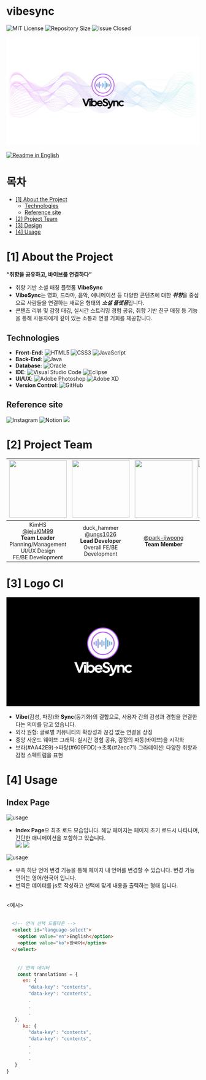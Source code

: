 # vibesync

<!--배지-->
![MIT License][license-shield] ![Repository Size][repository-size-shield] ![Issue Closed][issue-closed-shield]

<!--프로젝트 대문 이미지-->
![Project Title](readme_img/main.jpeg)

<!--프로젝트 버튼-->
 [![Readme in English][readme-eng-shield]][readme-eng-url]

 <!--목차-->
# 목차
- [[1] About the Project](#1-about-the-project)
  - [Technologies](#technologies)
  - [Reference site](#Reference-site)
- [[2] Project Team](#2-Project-Team)
- [[3] Design](#3-Design)
- [[4] Usage](#4-usage)


 <!--목차 끝-->

# [1] About the Project
**“취향을 공유하고, 바이브를 연결하다”**

- 취향 기반 소셜 매칭 플랫폼 **VibeSync**
- **VibeSync**는 영화, 드라마, 음악, 애니메이션 등 다양한 콘텐츠에 대한 ***취향***을 중심으로 사람들을 연결하는 새로운 형태의 ***소셜 플랫폼***입니다.
- 콘텐츠 리뷰 및 감정 태깅, 실시간 스트리밍 경험 공유, 취향 기반 친구 매칭 등 기능을 통해 사용자에게 깊이 있는 소통과 연결 기회를 제공합니다.

## Technologies

- **Front-End**: ![HTML5](https://img.shields.io/badge/html5-%23E34F26.svg?style=for-the-badge&logo=html5&logoColor=white) ![CSS3](https://img.shields.io/badge/css3-%231572B6.svg?style=for-the-badge&logo=css3&logoColor=white) ![JavaScript](https://img.shields.io/badge/javascript-%23323330.svg?style=for-the-badge&logo=javascript&logoColor=%23F7DF1E)
- **Back-End**: ![Java](https://img.shields.io/badge/java-%23ED8B00.svg?style=for-the-badge&logo=openjdk&logoColor=white)
- **Database**: ![Oracle](https://img.shields.io/badge/Oracle-F80000?style=for-the-badge&logo=oracle&logoColor=white)
- **IDE**: ![Visual Studio Code](https://img.shields.io/badge/Visual%20Studio%20Code-0078d7.svg?style=for-the-badge&logo=visual-studio-code&logoColor=white) ![Eclipse](https://img.shields.io/badge/Eclipse-FE7A16.svg?style=for-the-badge&logo=Eclipse&logoColor=white)
- **UI/UX**: ![Adobe Photoshop](https://img.shields.io/badge/adobe%20photoshop-%2331A8FF.svg?style=for-the-badge&logo=adobe%20photoshop&logoColor=white) ![Adobe XD](https://img.shields.io/badge/Adobe%20XD-470137?style=for-the-badge&logo=Adobe%20XD&logoColor=#FF61F6)
- **Version Control**: ![GitHub](https://img.shields.io/badge/github-%23121011.svg?style=for-the-badge&logo=github&logoColor=white)

## Reference site

![Instagram](https://img.shields.io/badge/Instagram-%23E4405F.svg?style=for-the-badge&logo=Instagram&logoColor=white) ![Notion](https://img.shields.io/badge/Notion-%23000000.svg?style=for-the-badge&logo=notion&logoColor=white) <img src="https://img.shields.io/badge/Teleparty-FF0000?style=for-the-badge&logoColor=white">


# [2] Project Team

|<img src="https://avatars.githubusercontent.com/u/147032519?v=4" width="150" height="150"/>|<img src="https://avatars.githubusercontent.com/u/180395275?v=4" width="150" height="150"/>|<img src="https://avatars.githubusercontent.com/u/199547917?v=4" width="150" height="150"/>|<img src="https://avatars.githubusercontent.com/u/186297935?v=4" width="150" height="150"/>|<img src="https://avatars.githubusercontent.com/u/199547900?v=4" width="150" height="150"/>|
|:-:|:-:|:-:|:-:|:-:|
|KimHS<br/>[@jejuKIM99](https://github.com/jejuKIM99)<br>**Team Leader**<br>Planning/Management<br>UI/UX Design<br>FE/BE Development|duck_hammer<br/>[@ungs1026](https://github.com/ungs1026)<br>**Lead Developer**<br>Overall FE/BE Development|[@park-jiwoong](https://github.com/park-jiwoong)<br>**Team Member**|[@msgggg1](https://github.com/msgggg1)<br>**Team Member**|Yeji Kim<br/>[@Yeji-Kim-Erica](https://github.com/Yeji-Kim-Erica)<br>**Team Member**|

# [3] Logo CI
![Logo CI](readme_img/ci.jpeg)
- **Vibe**(감성, 파장)와 **Sync**(동기화)의 결합으로, 사용자 간의 감성과 경험을 연결한다는 의미를 담고 있습니다.
- 외각 원형: 글로벌 커뮤니티의 확장성과 끊김 없는 연결을 상징
- 중앙 사운드 웨이브 그래픽: 실시간 경험 공유, 감정의 파동(바이브)을 시각화
- 보라(#AA42E9)→파랑(#609FDD)→초록(#2ecc71) 그라데이션: 다양한 취향과 감정 스펙트럼을 표현

# [4] Usage

<h2>Index Page</h2>

![usage](readme_img/index1.gif)

- **Index Page**으 최초 로드 모습입니다. 해당 페이지는 페이지 초기 로드시 나타나며, 간단한 애니메이션을 포함하고 있습니다.<br>
<img src="https://img.shields.io/badge/Typed.js-5DAED7?style=for-the-badge&logoColor=white"> <img src="https://img.shields.io/badge/Swiper-5DAED7?style=for-the-badge&logoColor=white">

![usage](readme_img/index2.gif)

- 우측 하단 언어 번경 기능을 통해 페이지 내 언어를 변경할 수 있습니다. 변경 가능 언어는 영어/한국어 입니다.
- 번역은 데이터를 js로 작성하고 선택에 맞게 내용을 출력하는 형태 입니다.<br><br>

\<예시\>
```html

  <!-- 언어 선택 드롭다운 -->
  <select id="language-select">
    <option value="en">English</option>
    <option value="ko">한국어</option>
  </select>

```


```javascript

    // 번역 데이터
    const translations = {
      en: {
        "data-key": "contents",
        "data-key": "contents",
        .
        .
        .
   },
      ko: {
        "data-key": "contents",
        "data-key": "contents",
        .
        .
        .
   }
}

```



<!--Url for Badges-->
[license-shield]: https://img.shields.io/github/license/dev-ujin/readme-template?labelColor=D8D8D8&color=04B4AE
[repository-size-shield]: https://img.shields.io/github/repo-size/dev-ujin/readme-template?labelColor=D8D8D8&color=BE81F7
[issue-closed-shield]: https://img.shields.io/github/issues-closed/dev-ujin/readme-template?labelColor=D8D8D8&color=FE9A2E

<!--Url for Buttons-->
[readme-eng-shield]: https://img.shields.io/badge/-readme%20in%20english-2E2E2E?style=for-the-badge

<!--URLS-->
[readme-eng-url]: README_EN.md
